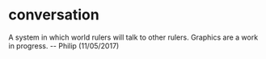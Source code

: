 # conversation
A system in which world rulers will
talk to other rulers. Graphics are
a work in progress.
-- Philip (11/05/2017)
